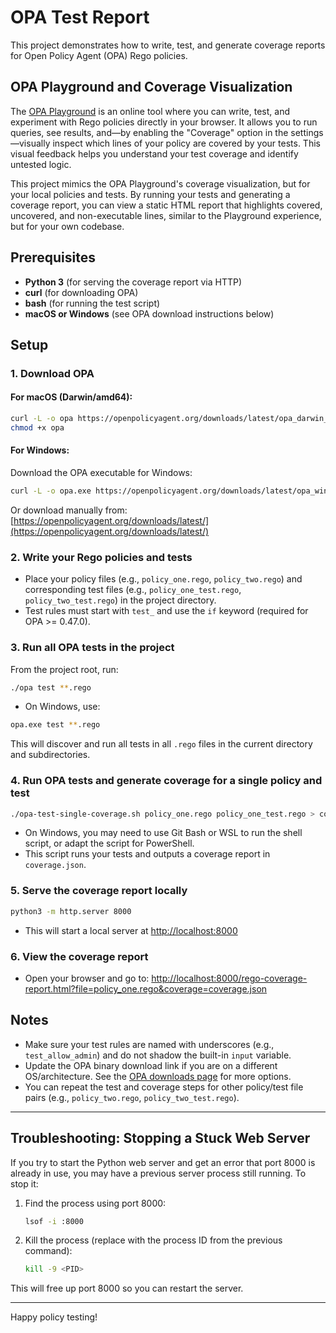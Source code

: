 # OPA Test Report

This project demonstrates how to write, test, and generate coverage reports for Open Policy Agent (OPA) Rego policies.

## OPA Playground and Coverage Visualization

The [OPA Playground](https://play.openpolicyagent.org/) is an online tool where you can write, test, and experiment with Rego policies directly in your browser. It allows you to run queries, see results, and—by enabling the "Coverage" option in the settings—visually inspect which lines of your policy are covered by your tests. This visual feedback helps you understand your test coverage and identify untested logic.

This project mimics the OPA Playground's coverage visualization, but for your local policies and tests. By running your tests and generating a coverage report, you can view a static HTML report that highlights covered, uncovered, and non-executable lines, similar to the Playground experience, but for your own codebase.

## Prerequisites

- **Python 3** (for serving the coverage report via HTTP)
- **curl** (for downloading OPA)
- **bash** (for running the test script)
- **macOS or Windows** (see OPA download instructions below)

## Setup

### 1. Download OPA

#### For macOS (Darwin/amd64):
```sh
curl -L -o opa https://openpolicyagent.org/downloads/latest/opa_darwin_amd64
chmod +x opa
```

#### For Windows:
Download the OPA executable for Windows:
```sh
curl -L -o opa.exe https://openpolicyagent.org/downloads/latest/opa_windows_amd64.exe
```
Or download manually from: [https://openpolicyagent.org/downloads/latest/](https://openpolicyagent.org/downloads/latest/)

### 2. Write your Rego policies and tests
- Place your policy files (e.g., `policy_one.rego`, `policy_two.rego`) and corresponding test files (e.g., `policy_one_test.rego`, `policy_two_test.rego`) in the project directory.
- Test rules must start with `test_` and use the `if` keyword (required for OPA >= 0.47.0).

### 3. Run all OPA tests in the project
From the project root, run:
```sh
./opa test **.rego
```
- On Windows, use:
```sh
opa.exe test **.rego
```
This will discover and run all tests in all `.rego` files in the current directory and subdirectories.

### 4. Run OPA tests and generate coverage for a single policy and test
```sh
./opa-test-single-coverage.sh policy_one.rego policy_one_test.rego > coverage.json
```
- On Windows, you may need to use Git Bash or WSL to run the shell script, or adapt the script for PowerShell.
- This script runs your tests and outputs a coverage report in `coverage.json`.

### 5. Serve the coverage report locally
```sh
python3 -m http.server 8000
```
- This will start a local server at [http://localhost:8000](http://localhost:8000)

### 6. View the coverage report
- Open your browser and go to:
  [http://localhost:8000/rego-coverage-report.html?file=policy_one.rego&coverage=coverage.json](http://localhost:8000/rego-coverage-report.html?file=policy_one.rego&coverage=coverage.json)

## Notes
- Make sure your test rules are named with underscores (e.g., `test_allow_admin`) and do not shadow the built-in `input` variable.
- Update the OPA binary download link if you are on a different OS/architecture. See the [OPA downloads page](https://openpolicyagent.org/downloads/latest/) for more options.
- You can repeat the test and coverage steps for other policy/test file pairs (e.g., `policy_two.rego`, `policy_two_test.rego`).

---

## Troubleshooting: Stopping a Stuck Web Server

If you try to start the Python web server and get an error that port 8000 is already in use, you may have a previous server process still running. To stop it:

1. Find the process using port 8000:
   ```sh
   lsof -i :8000
   ```
2. Kill the process (replace <PID> with the process ID from the previous command):
   ```sh
   kill -9 <PID>
   ```

This will free up port 8000 so you can restart the server.

---

Happy policy testing!


